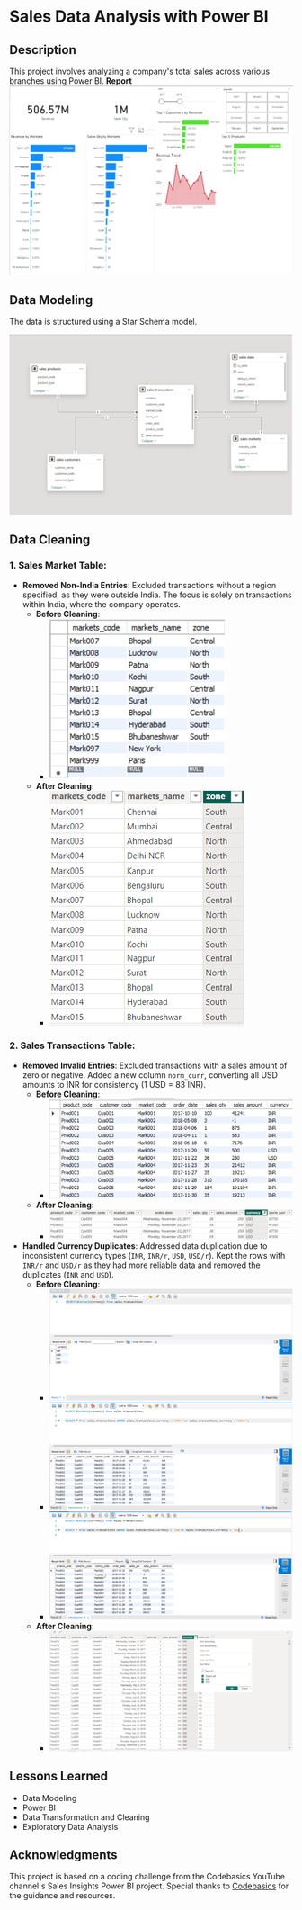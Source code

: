 # Sales Data Analysis with Power BI

## Description

This project involves analyzing a company's total sales across various branches using Power BI.
**Report**
![Report](ScreenShots/report.png)

## Data Modeling

The data is structured using a Star Schema model.

![Data Modeling](ScreenShots/DataModeling.png)

## Data Cleaning

### 1. Sales Market Table:
- **Removed Non-India Entries**: Excluded transactions without a region specified, as they were outside India. The focus is solely on transactions within India, where the company operates.
  - **Before Cleaning**:
    - ![Data Cleaning Sales Market Before](ScreenShots/sales_markets_before.png)
  - **After Cleaning**:
    - ![Data Cleaning Sales Market After](ScreenShots/sales_markets_after.png)

### 2. Sales Transactions Table:
- **Removed Invalid Entries**: Excluded transactions with a sales amount of zero or negative. Added a new column `norm_curr`, converting all USD amounts to INR for consistency (1 USD = 83 INR).
  - **Before Cleaning**:
    - ![Data Cleaning Sales Transactions Before](ScreenShots/sales_transactions_before.png)
  - **After Cleaning**:
    - ![Data Cleaning Sales Transactions After](ScreenShots/sales_transactions_after.png)
- **Handled Currency Duplicates**: Addressed data duplication due to inconsistent currency types (`INR`, `INR/r`, `USD`, `USD/r`). Kept the rows with `INR/r` and `USD/r` as they had more reliable data and removed the duplicates (`INR` and `USD`).
  - **Before Cleaning**:
    - ![Data Cleaning Sales Transactions Before](ScreenShots/currency_duplicates.png)
    - ![Data Cleaning Sales Transactions Before](ScreenShots/currency_good.png)
    - ![Data Cleaning Sales Transactions Before](ScreenShots/currency_bad.png)
  - **After Cleaning**:
    - ![Data Cleaning Sales Transactions After](ScreenShots/currency_cleanup.png)

## Lessons Learned

- Data Modeling
- Power BI
- Data Transformation and Cleaning
- Exploratory Data Analysis

## Acknowledgments

This project is based on a coding challenge from the Codebasics YouTube channel's Sales Insights Power BI project. Special thanks to [Codebasics](https://www.youtube.com/playlist?list=PLeo1K3hjS3uva8pk1FI3iK9kCOKQdz1I9) for the guidance and resources.


